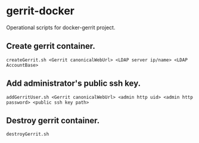 # gerrit-docker
Operational scripts for docker-gerrit project.
## Create gerrit container.
    createGerrit.sh <Gerrit canonicalWebUrl> <LDAP server ip/name> <LDAP AccountBase>
## Add administrator's public ssh key.
    addGerritUser.sh <Gerrit canonicalWebUrl> <admin http uid> <admin http password> <public ssh key path>
## Destroy gerrit container.
    destroyGerrit.sh
